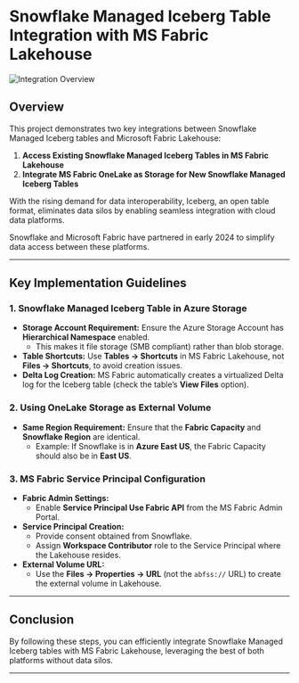 # Snowflake Managed Iceberg Table Integration with MS Fabric Lakehouse

![Integration Overview](https://www.google.com/url?sa=i&url=https%3A%2F%2Fwww.linkedin.com%2Fposts%2Fsridhar-ramaswamy_very-excited-to-expand-our-partnership-with-activity-7199105600952098817-hZ6Y&psig=AOvVaw2ZIjt1DMCXsJBHq6BZmtIe&ust=1734682854714000&source=images&cd=vfe&opi=89978449&ved=0CBEQjRxqFwoTCJi04qyzs4oDFQAAAAAdAAAAABAE)

## Overview

This project demonstrates two key integrations between Snowflake Managed Iceberg tables and Microsoft Fabric Lakehouse:

1. **Access Existing Snowflake Managed Iceberg Tables in MS Fabric Lakehouse**
2. **Integrate MS Fabric OneLake as Storage for New Snowflake Managed Iceberg Tables**

With the rising demand for data interoperability, Iceberg, an open table format, eliminates data silos by enabling seamless integration with cloud data platforms.

Snowflake and Microsoft Fabric have partnered in early 2024 to simplify data access between these platforms.

---

## Key Implementation Guidelines

### 1. Snowflake Managed Iceberg Table in Azure Storage

- **Storage Account Requirement:** Ensure the Azure Storage Account has **Hierarchical Namespace** enabled.
  - This makes it file storage (SMB compliant) rather than blob storage.
- **Table Shortcuts:** Use **Tables -> Shortcuts** in MS Fabric Lakehouse, not **Files -> Shortcuts**, to avoid creation issues.
- **Delta Log Creation:** MS Fabric automatically creates a virtualized Delta log for the Iceberg table (check the table’s **View Files** option).

### 2. Using OneLake Storage as External Volume

- **Same Region Requirement:** Ensure that the **Fabric Capacity** and **Snowflake Region** are identical.
  - Example: If Snowflake is in **Azure East US**, the Fabric Capacity should also be in **East US**.

### 3. MS Fabric Service Principal Configuration

- **Fabric Admin Settings:**
  - Enable **Service Principal Use Fabric API** from the MS Fabric Admin Portal.
- **Service Principal Creation:**
  - Provide consent obtained from Snowflake.
  - Assign **Workspace Contributor** role to the Service Principal where the Lakehouse resides.
- **External Volume URL:**
  - Use the **Files -> Properties -> URL** (not the `abfss://` URL) to create the external volume in Lakehouse.

---

## Conclusion

By following these steps, you can efficiently integrate Snowflake Managed Iceberg tables with MS Fabric Lakehouse, leveraging the best of both platforms without data silos.

---

